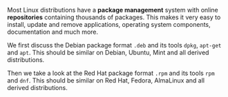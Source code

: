 Most Linux distributions have a **package management** system with online **repositories** containing thousands of packages. This makes it very easy to install, update  and remove applications, operating system components, documentation and much more.

We first discuss the Debian package format `.deb` and its tools `dpkg`, `apt-get` and `apt`. This should be similar on Debian, Ubuntu, Mint and all derived distributions.

Then we take a look at the Red Hat package format `.rpm` and its tools `rpm` and `dnf`. This should be similar on Red Hat, Fedora, AlmaLinux and all derived distributions.

